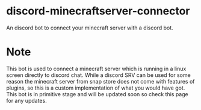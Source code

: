 # discord-minecraftserver-connector
An discord bot to connect your minecraft server with a discord bot.

# Note
This bot is used to connect a minecraft server which is running in a linux screen directly to discord chat. While a discord SRV can be used for some reason the minecraft server from snap store does not come with features of plugins, so this is a custom implementation of what you would have got.
This bot is in primitive stage and will be updated soon so check this page for any updates.
